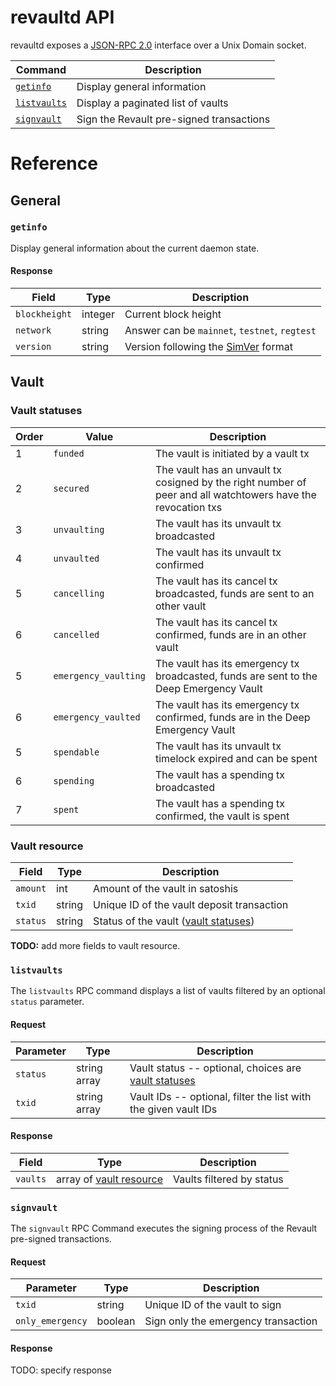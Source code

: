 # revaultd API

revaultd exposes a [JSON-RPC 2.0](https://www.jsonrpc.org/specification)
interface over a Unix Domain socket.

| Command                     | Description                               |
| --------------------------- | ----------------------------------------- |
| [`getinfo`](#getinfo)       | Display general information               |
| [`listvaults`](#listvaults) | Display a paginated list of vaults        |
| [`signvault`](#signvault)   | Sign the Revault pre-signed transactions  |

# Reference

## General

### `getinfo`

Display general information about the current daemon state.

#### Response

| Field         | Type    | Description                                                   |
| ------------- | ------- | ------------------------------------------------------------- |
| `blockheight` | integer | Current block height                                          |
| `network`     | string  | Answer can be `mainnet`, `testnet`, `regtest`                 |
| `version`     | string  | Version following the [SimVer](http://www.simver.org/) format |

## Vault

### Vault statuses

| Order | Value                | Description                                                                                                  |
| ----- | -------------------- | ------------------------------------------------------------------------------------------------------------ |
| 1     | `funded`             | The vault is initiated by a vault tx                                                                         |
| 2     | `secured`            | The vault has an unvault tx cosigned by the right number of peer and all watchtowers have the revocation txs |
| 3     | `unvaulting`         | The vault has its unvault tx broadcasted                                                                     |
| 4     | `unvaulted`          | The vault has its unvault tx confirmed                                                                       |
| 5     | `cancelling`         | The vault has its cancel tx broadcasted, funds are sent to an other vault                                    |
| 6     | `cancelled`          | The vault has its cancel tx confirmed, funds are in an other vault                                           |
| 5     | `emergency_vaulting` | The vault has its emergency tx broadcasted, funds are sent to the Deep Emergency Vault                       |
| 6     | `emergency_vaulted`  | The vault has its emergency tx confirmed, funds are in the Deep Emergency Vault                              |
| 5     | `spendable`          | The vault has its unvault tx timelock expired and can be spent                                               |
| 6     | `spending`           | The vault has a spending tx broadcasted                                                                      |
| 7     | `spent`              | The vault has a spending tx confirmed, the vault is spent                                                    |

### Vault resource

| Field    | Type   | Description                                             |
| -------- | ------ | ------------------------------------------------------- |
| `amount` | int    | Amount of the vault in satoshis                         |
| `txid`   | string | Unique ID of the vault deposit transaction              |
| `status` | string | Status of the vault ([vault statuses](#vault-statuses)) |

**TODO:** add more fields to vault resource.

### `listvaults`

The `listvaults` RPC command displays a list of vaults
filtered by an optional `status` parameter.

#### Request

| Parameter | Type         | Description                                                                                     |
| --------- | ------------ | ----------------------------------------------------------------------------------------------- |
| `status`  | string array | Vault status -- optional, choices are [vault statuses](#vault-statuses)                         |
| `txid`    | string array | Vault IDs -- optional, filter the list with the given vault IDs                                 |

#### Response

| Field         | Type                                       | Description               |
| ------------- | ------------------------------------------ | ------------------------- |
| `vaults`      | array of [vault resource](#vault-resource) | Vaults filtered by status |

### `signvault`

The `signvault` RPC Command executes the signing process of the Revault
pre-signed transactions.

#### Request

| Parameter        | Type    | Description                         |
| ---------------- | ------- | ----------------------------------- |
| `txid`           | string  | Unique ID of the vault to sign      |
| `only_emergency` | boolean | Sign only the emergency transaction |

#### Response

TODO: specify response

